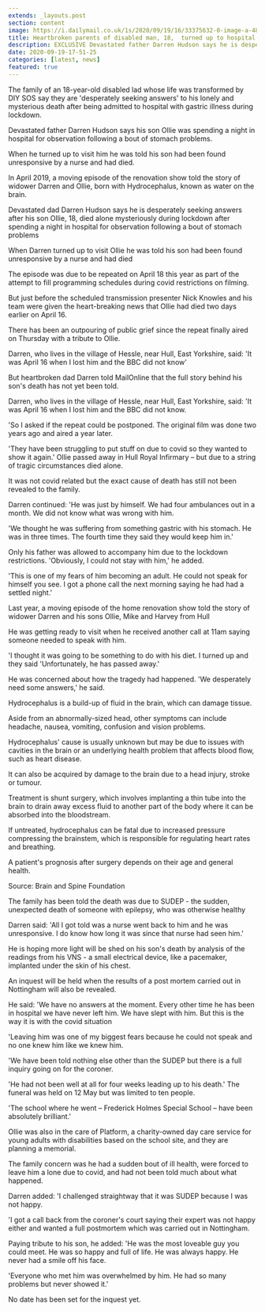 ```yaml
---
extends: _layouts.post
section: content
image: https://i.dailymail.co.uk/1s/2020/09/19/16/33375632-0-image-a-48_1600530648584.jpg 
title: Heartbroken parents of disabled man, 18,  turned up to hospital to be told he had died 
description: EXCLUSIVE Devastated father Darren Hudson says he is desperately seeking answers after his son Ollie, 18, died alone mysteriously during the coronavirus lockdown in April. 
date: 2020-09-19-17-51-25 
categories: [latest, news] 
featured: true 
--- 
```

The family of an 18-year-old disabled lad whose life was transformed by DIY SOS say they are 'desperately seeking answers' to his lonely and mysterious death after being admitted to hospital with gastric illness during lockdown.

Devastated father Darren Hudson says his son Ollie was spending a night in hospital for observation following a bout of stomach problems.

When he turned up to visit him he was told his son had been found unresponsive by a nurse and had died.

In April 2019, a moving episode of the renovation show told the story of widower Darren and Ollie, born with Hydrocephalus, known as water on the brain.

Devastated dad Darren Hudson says he is desperately seeking answers after his son Ollie, 18, died alone mysteriously during lockdown after spending a night in hospital for observation following a bout of stomach problems

When Darren turned up to visit Ollie he was told his son had been found unresponsive by a nurse and had died

The episode was due to be repeated on April 18 this year as part of the attempt to fill programming schedules during covid restrictions on filming.

But just before the scheduled transmission presenter Nick Knowles and his team were given the heart-breaking news that Ollie had died two days earlier on April 16.

There has been an outpouring of public grief since the repeat finally aired on Thursday with a tribute to Ollie.

Darren, who lives in the village of Hessle, near Hull, East Yorkshire, said: 'It was April 16 when I lost him and the BBC did not know'

But heartbroken dad Darren told MailOnline that the full story behind his son's death has not yet been told.

Darren, who lives in the village of Hessle, near Hull, East Yorkshire, said: 'It was April 16 when I lost him and the BBC did not know.

'So I asked if the repeat could be postponed. The original film was done two years ago and aired a year later.

'They have been struggling to put stuff on due to covid so they wanted to show it again.' Ollie passed away in Hull Royal Infirmary – but due to a string of tragic circumstances died alone.

It was not covid related but the exact cause of death has still not been revealed to the family.

Darren continued: 'He was just by himself. We had four ambulances out in a month. We did not know what was wrong with him.

'We thought he was suffering from something gastric with his stomach. He was in three times. The fourth time they said they would keep him in.'

Only his father was allowed to accompany him due to the lockdown restrictions. 'Obviously, I could not stay with him,' he added.

'This is one of my fears of him becoming an adult. He could not speak for himself you see. I got a phone call the next morning saying he had had a settled night.'

Last year, a moving episode of the home renovation show told the story of widower Darren and his sons Ollie, Mike and Harvey from Hull

He was getting ready to visit when he received another call at 11am saying someone needed to speak with him.

'I thought it was going to be something to do with his diet. I turned up and they said 'Unfortunately, he has passed away.'

He was concerned about how the tragedy had happened. 'We desperately need some answers,' he said.

Hydrocephalus is a build-up of fluid in the brain, which can damage tissue.

Aside from an abnormally-sized head, other symptoms can include headache, nausea, vomiting, confusion and vision problems.

Hydrocephalus' cause is usually unknown but may be due to issues with cavities in the brain or an underlying health problem that affects blood flow, such as heart disease.

It can also be acquired by damage to the brain due to a head injury, stroke or tumour.

Treatment is shunt surgery, which involves implanting a thin tube into the brain to drain away excess fluid to another part of the body where it can be absorbed into the bloodstream. 

If untreated, hydrocephalus can be fatal due to increased pressure compressing the brainstem, which is responsible for regulating heart rates and breathing.

A patient's prognosis after surgery depends on their age and general health. 

Source: Brain and Spine Foundation 

The family has been told the death was due to SUDEP - the sudden, unexpected death of someone with epilepsy, who was otherwise healthy

Darren said: 'All I got told was a nurse went back to him and he was unresponsive. I do know how long it was since that nurse had seen him.'

He is hoping more light will be shed on his son's death by analysis of the readings from his VNS - a small electrical device, like a pacemaker, implanted under the skin of his chest.

An inquest will be held when the results of a post mortem carried out in Nottingham will also be revealed.

He said: 'We have no answers at the moment. Every other time he has been in hospital we have never left him. We have slept with him. But this is the way it is with the covid situation

'Leaving him was one of my biggest fears because he could not speak and no one knew him like we knew him.

'We have been told nothing else other than the SUDEP but there is a full inquiry going on for the coroner.

'He had not been well at all for four weeks leading up to his death.' The funeral was held on 12 May but was limited to ten people.

'The school where he went – Frederick Holmes Special School – have been absolutely brilliant.'

Ollie was also in the care of Platform, a charity-owned day care service for young adults with disabilities based on the school site, and they are planning a memorial.

The family concern was he had a sudden bout of ill health, were forced to leave him a lone due to covid, and had not been told much about what happened.

Darren added: 'I challenged straightway that it was SUDEP because I was not happy.

'I got a call back from the coroner's court saying their expert was not happy either and wanted a full postmortem which was carried out in Nottingham.

Paying tribute to his son, he added: 'He was the most loveable guy you could meet. He was so happy and full of life. He was always happy. He never had a smile off his face.

'Everyone who met him was overwhelmed by him. He had so many problems but never showed it.'

No date has been set for the inquest yet.

